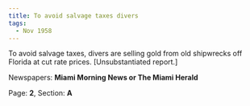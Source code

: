 ```yaml
---  
title: To avoid salvage taxes divers  
tags:  
  - Nov 1958  
---  
```

  
To avoid salvage taxes, divers are selling gold from old shipwrecks off Florida at cut rate prices. [Unsubstantiated report.]  
  
Newspapers: **Miami Morning News or The Miami Herald**  
  
Page: **2**, Section: **A** 
